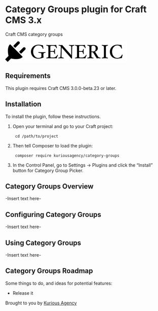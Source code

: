 # Category Groups plugin for Craft CMS 3.x

Craft CMS category groups

![Screenshot](resources/img/plugin-logo.png)

## Requirements

This plugin requires Craft CMS 3.0.0-beta.23 or later.

## Installation

To install the plugin, follow these instructions.

1. Open your terminal and go to your Craft project:

        cd /path/to/project

2. Then tell Composer to load the plugin:

        composer require kuriousagency/category-groups

3. In the Control Panel, go to Settings → Plugins and click the “Install” button for Category Group Picker.

## Category Groups Overview

-Insert text here-

## Configuring Category Groups

-Insert text here-

## Using Category Groups

-Insert text here-

## Category Groups Roadmap

Some things to do, and ideas for potential features:

* Release it

Brought to you by [Kurious Agency](https://kurious.agency)
